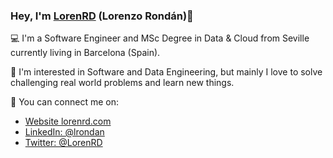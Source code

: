 ### Hey, I'm [LorenRD](https://twitter.com/LorenRD) (Lorenzo Rondán)👋
💻 I'm a Software Engineer and MSc Degree in Data & Cloud from Seville currently living in Barcelona (Spain).

🤖 I'm interested in Software and Data Engineering, but mainly I love to solve challenging real world problems and learn new things.

💬 You can connect me on:
- [Website lorenrd.com](https://lorenrd.com)
- [LinkedIn: @lrondan](https://www.linkedin.com/in/lrondan/)
- [Twitter: @LorenRD](https://twitter.com/LorenRD)

<!--
**LorenRd/LorenRd** is a ✨ _special_ ✨ repository because its `README.md` (this file) appears on your GitHub profile.

Here are some ideas to get you started:

- 🔭 I’m currently working on ...
- 🌱 I’m currently learning ...
- 👯 I’m looking to collaborate on ...
- 🤔 I’m looking for help with ...
- 💬 Ask me about ...
- 📫 How to reach me: ...
- 😄 Pronouns: ...
- ⚡ Fun fact: ...
-->
